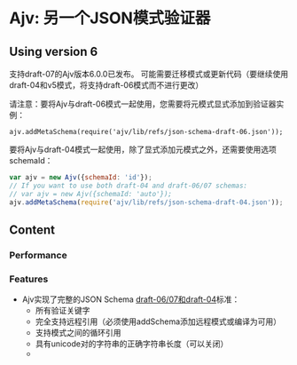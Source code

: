 # Ajv: 另一个JSON模式验证器

## Using version 6

支持draft-07的Ajv版本6.0.0已发布。
可能需要迁移模式或更新代码（要继续使用draft-04和v5模式，将支持draft-06模式而不进行更改）

请注意：要将Ajv与draft-06模式一起使用，您需要将元模式显式添加到验证器实例：

`ajv.addMetaSchema(require('ajv/lib/refs/json-schema-draft-06.json'));`

要将Ajv与draft-04模式一起使用，除了显式添加元模式之外，还需要使用选项schemaId：

``` js
var ajv = new Ajv({schemaId: 'id'});
// If you want to use both draft-04 and draft-06/07 schemas:
// var ajv = new Ajv({schemaId: 'auto'});
ajv.addMetaSchema(require('ajv/lib/refs/json-schema-draft-04.json'));
```

## Content

### Performance

### Features

* Ajv实现了完整的JSON Schema [draft-06/07和draft-04](http://json-schema.org/)标准：
    * 所有验证关键字
    * 完全支持远程引用（必须使用addSchema添加远程模式或编译为可用）
    * 支持模式之间的循环引用
    * 具有unicode对的字符串的正确字符串长度（可以关闭）
    * 